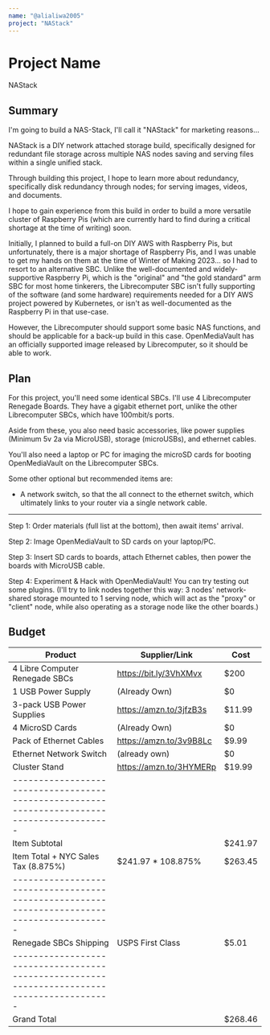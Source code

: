 ```yaml
---
name: "@alialiwa2005"
project: "NAStack"
---
```


# Project Name
NAStack
## Summary

I'm going to build a NAS-Stack, I'll call it "NAStack" for marketing reasons...

NAStack is a DIY network attached storage build, specifically designed for redundant file storage across multiple NAS nodes saving and serving files within a single unified stack.

Through building this project, I hope to learn more about redundancy, specifically disk redundancy through nodes; for serving images, videos, and documents.

I hope to gain experience from this build in order to build a more versatile cluster of Raspberry Pis (which are currently hard to find during a critical shortage at the time of writing) soon.

Initially, I planned to build a full-on DIY AWS with Raspberry Pis, but unfortunately, there is a major shortage of Raspberry Pis, and I was unable to get my hands on them at the time of Winter of Making 2023... so I had to resort to an alternative SBC. Unlike the well-documented and widely-supportive Raspberry Pi, which is the "original" and "the gold standard" arm SBC for most home tinkerers, the Librecomputer SBC isn't fully supporting of the software (and some hardware) requirements needed for a DIY AWS project powered by Kubernetes, or isn't as well-documented as the Raspberry Pi in that use-case.

However, the Librecomputer should support some basic NAS functions, and should be applicable for a back-up build in this case. OpenMediaVault has an officially supported image released by Librecomputer, so it should be able to work.


## Plan

For this project, you'll need some identical SBCs. I'll use 4 Librecomputer Renegade Boards. They have a gigabit ethernet port, unlike the other Librecomputer SBCs, which have 100mbit/s ports.

Aside from these, you also need basic accessories, like power supplies (Minimum 5v 2a via MicroUSB), storage (microUSBs), and ethernet cables.

You'll also need a laptop or PC for imaging the microSD cards for booting OpenMediaVault on the Librecomputer SBCs.

Some other optional but recommended items are:

- A network switch, so that the all connect to the ethernet switch, which ultimately links to your router via a 
single network cable.

---

Step 1: Order materials (full list at the bottom), then await items' arrival.

Step 2: Image OpenMediaVault to SD cards on your laptop/PC.

Step 3: Insert SD cards to boards, attach Ethernet cables, then power the boards with MicroUSB cable.

Step 4: Experiment & Hack with OpenMediaVault! You can try testing out some plugins. (I'll try to link nodes together this way: 3 nodes' network-shared storage mounted to 1 serving node, which will act as the "proxy" or "client" node, while also operating as a storage node like the other boards.)

## Budget

| Product                                 | Supplier/Link                         | Cost    |
| --------------------------------------- | ------------------------------------- | ------- |
| 4 Libre Computer Renegade SBCs          | https://bit.ly/3VhXMvx                | $200    |
| 1 USB Power Supply                      | (Already Own)                         | $0      |
| 3-pack USB Power Supplies               | https://amzn.to/3jfzB3s               | $11.99  |
| 4 MicroSD Cards                         | (Already Own)                         | $0      |
| Pack of Ethernet Cables                 | https://amzn.to/3v9B8Lc               | $9.99   |
| Ethernet Network Switch                 | (already own)                         | $0      |
| Cluster Stand                           | https://amzn.to/3HYMERp               | $19.99  |
|-------------------------------------------------------------------------------------------|
| Item Subtotal                           |                                       | $241.97 |
| Item Total + NYC Sales Tax (8.875%)     | $241.97 * 108.875%                    | $263.45 |
|-------------------------------------------------------------------------------------------|
| Renegade SBCs Shipping                  | USPS First Class                      | $5.01   |
|-------------------------------------------------------------------------------------------|
| Grand Total                             |                                       | $268.46 |
